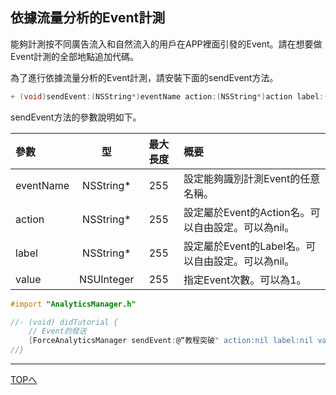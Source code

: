 ## 依據流量分析的Event計測

能夠計測按不同廣告流入和自然流入的用戶在APP裡面引發的Event。請在想要做Event計測的全部地點追加代碼。

為了進行依據流量分析的Event計測，請安裝下面的sendEvent方法。

```objective-c
+ (void)sendEvent:(NSString*)eventName action:(NSString*)action label:(NSString*)label value:(NSUInteger)value;
```

sendEvent方法的參數說明如下。

|參數|型|最大長度|概要|
|:------|:------:|:------:|:------|
|eventName|NSString*|255|設定能夠識別計測Event的任意名稱。|
|action|NSString*|255|設定屬於Event的Action名。可以自由設定。可以為nil。|
|label|NSString*|255|設定屬於Event的Label名。可以自由設定。可以為nil。|
|value|NSUInteger|255|指定Event次數。可以為1。|



```objective-c
#import "AnalyticsManager.h"

//- (void) didTutorial {
    // Event的發送
    [ForceAnalyticsManager sendEvent:@“教程突破" action:nil label:nil value:1];
//}
```

---
[TOPへ](/lang/ja/README.md)

